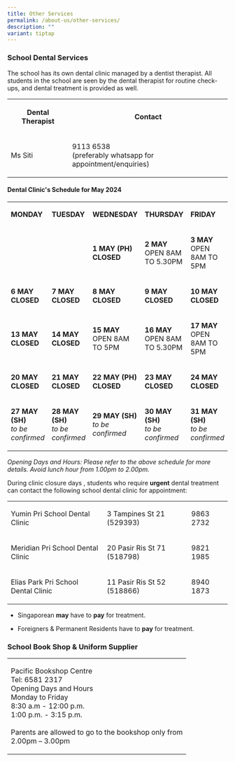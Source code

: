 ```yaml
---
title: Other Services
permalink: /about-us/other-services/
description: ""
variant: tiptap
---
```

<h3>School Dental Services</h3>
<p>The school has its own dental clinic managed by a dentist therapist. All
students in the school are seen by the dental therapist for routine check-ups,
and dental treatment is provided as well.</p>
<table>
<tbody>
<tr>
<th rowspan="1" colspan="1">
<p>Dental Therapist</p>
</th>
<th rowspan="1" colspan="1">
<p>Contact</p>
</th>
</tr>
<tr>
<td rowspan="1" colspan="1">
<p>Ms Siti</p>
</td>
<td rowspan="1" colspan="1">
<p>9113 6538
<br>(preferably whatsapp for appointment/enquiries)</p>
</td>
</tr>
</tbody>
</table>
<h4>Dental Clinic's Schedule for May 2024</h4>
<table>
<tbody>
<tr>
<td rowspan="1" colspan="1">
<p><strong>MONDAY</strong>
</p>
</td>
<td rowspan="1" colspan="1">
<p><strong>TUESDAY</strong>
</p>
</td>
<td rowspan="1" colspan="1">
<p><strong>WEDNESDAY</strong>
</p>
</td>
<td rowspan="1" colspan="1">
<p><strong>THURSDAY</strong>
</p>
</td>
<td rowspan="1" colspan="1">
<p><strong>FRIDAY</strong>
</p>
</td>
</tr>
<tr>
<td rowspan="1" colspan="1">
<p></p>
</td>
<td rowspan="1" colspan="1">
<p></p>
</td>
<td rowspan="1" colspan="1">
<p><strong>1 MAY (PH)</strong> 
<br><strong>CLOSED</strong>
</p>
</td>
<td rowspan="1" colspan="1">
<p><strong>2 MAY</strong> 
<br>OPEN 8AM&nbsp; TO 5.30PM</p>
</td>
<td rowspan="1" colspan="1">
<p><strong>3 MAY</strong> 
<br>OPEN 8AM TO 5PM</p>
</td>
</tr>
<tr>
<td rowspan="1" colspan="1">
<p><strong>6 MAY</strong> 
<br><strong>CLOSED</strong>
</p>
</td>
<td rowspan="1" colspan="1">
<p><strong>7 MAY</strong> 
<br><strong>CLOSED</strong>
</p>
</td>
<td rowspan="1" colspan="1">
<p><strong>8 MAY</strong> 
<br><strong>CLOSED</strong>
</p>
</td>
<td rowspan="1" colspan="1">
<p><strong>9 MAY</strong> 
<br><strong>CLOSED</strong>
</p>
</td>
<td rowspan="1" colspan="1">
<p><strong>10 MAY</strong> 
<br><strong>CLOSED</strong>
</p>
</td>
</tr>
<tr>
<td rowspan="1" colspan="1">
<p><strong>13 MAY</strong> 
<br><strong>CLOSED</strong>
</p>
</td>
<td rowspan="1" colspan="1">
<p><strong>14 MAY</strong> 
<br><strong>CLOSED</strong>
</p>
</td>
<td rowspan="1" colspan="1">
<p><strong>15 MAY</strong> 
<br>OPEN 8AM TO 5PM</p>
</td>
<td rowspan="1" colspan="1">
<p><strong>16 MAY</strong> 
<br>OPEN 8AM&nbsp; TO 5.30PM</p>
</td>
<td rowspan="1" colspan="1">
<p><strong>17 MAY</strong> 
<br>OPEN 8AM TO 5PM</p>
</td>
</tr>
<tr>
<td rowspan="1" colspan="1">
<p><strong>20 MAY</strong> 
<br><strong>CLOSED</strong>
</p>
</td>
<td rowspan="1" colspan="1">
<p><strong>21 MAY</strong> 
<br><strong>CLOSED</strong>
</p>
</td>
<td rowspan="1" colspan="1">
<p><strong>22 MAY (PH)</strong> 
<br><strong>CLOSED</strong>
</p>
</td>
<td rowspan="1" colspan="1">
<p><strong>23 MAY</strong> 
<br><strong>CLOSED</strong>
</p>
</td>
<td rowspan="1" colspan="1">
<p><strong>24 MAY</strong> 
<br><strong>CLOSED</strong>
</p>
</td>
</tr>
<tr>
<td rowspan="1" colspan="1">
<p><strong>27 MAY (SH)</strong> 
<br><em>to be confirmed</em>
</p>
</td>
<td rowspan="1" colspan="1">
<p><strong>28 MAY (SH)</strong> 
<br><em>to be confirmed</em>
</p>
</td>
<td rowspan="1" colspan="1">
<p><strong>29 MAY (SH)</strong> 
<br><em>to be confirmed</em>
</p>
</td>
<td rowspan="1" colspan="1">
<p><strong>30 MAY (SH)</strong> 
<br><em>to be confirmed</em>
</p>
</td>
<td rowspan="1" colspan="1">
<p><strong>31 MAY (SH)</strong> 
<br><em>to be confirmed</em>
</p>
</td>
</tr>
</tbody>
</table>
<p><em>Opening Days and Hours: Please refer to the above schedule for more details. Avoid lunch hour from 1.00pm to 2.00pm.</em>
</p>
<p>During clinic closure days , students who require&nbsp;<strong>urgent</strong>&nbsp;dental
treatment can contact the following school dental clinic for appointment:</p>
<table>
<tbody>
<tr>
<td rowspan="1" colspan="1">
<p>Yumin Pri School Dental Clinic</p>
</td>
<td rowspan="1" colspan="1">
<p>3 Tampines St 21 (529393)</p>
</td>
<td rowspan="1" colspan="1">
<p>9863 2732</p>
</td>
</tr>
<tr>
<td rowspan="1" colspan="1">
<p>Meridian Pri School Dental Clinic</p>
</td>
<td rowspan="1" colspan="1">
<p>20 Pasir Ris St 71 (518798)</p>
</td>
<td rowspan="1" colspan="1">
<p>9821 1985</p>
</td>
</tr>
<tr>
<td rowspan="1" colspan="1">
<p>Elias Park Pri School Dental Clinic</p>
</td>
<td rowspan="1" colspan="1">
<p>11 Pasir Ris St 52 (518866)</p>
</td>
<td rowspan="1" colspan="1">
<p>8940 1873</p>
</td>
</tr>
</tbody>
</table>
<ul data-tight="true" class="tight">
<li>
<p>Singaporean <strong>may</strong> have to <strong>pay</strong> for treatment.</p>
</li>
<li>
<p>Foreigners &amp; Permanent Residents have to <strong>pay</strong> for treatment.</p>
</li>
</ul>
<h3>School Book Shop &amp; Uniform Supplier</h3>
<table>
<tbody>
<tr>
<td rowspan="1" colspan="1">
<p>Pacific Bookshop Centre
<br>Tel: 6581 2317
<br>Opening Days and Hours
<br>Monday to Friday
<br>8:30 a.m - 12:00 p.m.
<br>1:00 p.m. - 3:15 p.m.
<br>
<br>Parents are allowed to go to the bookshop only from
<br>2.00pm – 3.00pm</p>
</td>
</tr>
</tbody>
</table>
<p></p>